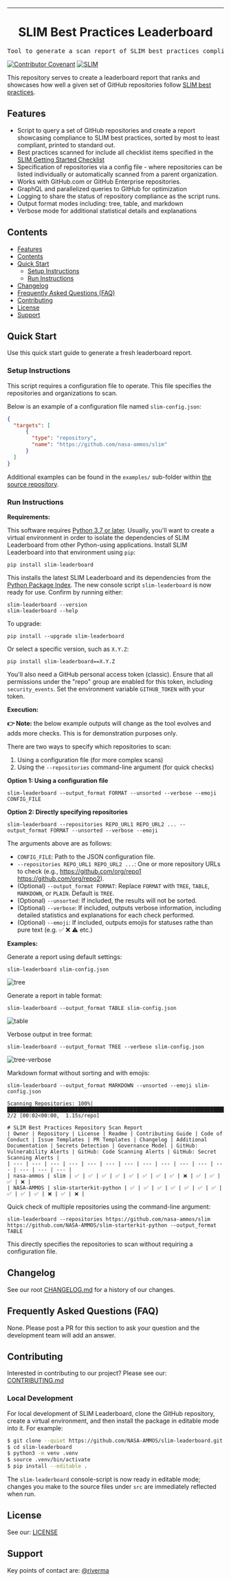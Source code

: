 <!-- Header block for project -->
<hr>

<div align="center">

<h1 align="center">SLIM Best Practices Leaderboard</h1>

</div>

<pre align="center">Tool to generate a scan report of SLIM best practices compliance.</pre>

<!-- Header block for project -->

[![Contributor Covenant](https://img.shields.io/badge/Contributor%20Covenant-2.1-4baaaa.svg)](code_of_conduct.md) [![SLIM](https://img.shields.io/badge/Best%20Practices%20from-SLIM-blue)](https://nasa-ammos.github.io/slim/)
<!-- ☝️ Add badges via: https://shields.io e.g. ![](https://img.shields.io/github/your_chosen_action/your_org/your_repo) ☝️ -->

This repository serves to create a leaderboard report that ranks and showcases how well a given set of GitHub repositories follow [SLIM best practices](https://nasa-ammos.github.io/slim/).

## Features

* Script to query a set of GitHub repositories and create a report showcasing compliance to SLIM best practices, sorted by most to least compliant, printed to standard out.
* Best practices scanned for include all checklist items specified in the [SLIM Getting Started Checklist](https://nasa-ammos.github.io/slim/docs/guides/checklist#checklist)
* Specification of repositories via a config file - where repositories can be listed individually or automatically scanned from a parent organization.
* Works with GitHub.com or GitHub Enterprise repositories.
* GraphQL and parallelized queries to GitHub for optimization
* Logging to share the status of repository compliance as the script runs.
* Output format modes including: tree, table, and markdown
* Verbose mode for additional statistical details and explanations

## Contents

- [Features](#features)
- [Contents](#contents)
- [Quick Start](#quick-start)
  - [Setup Instructions](#setup-instructions)
  - [Run Instructions](#run-instructions)
- [Changelog](#changelog)
- [Frequently Asked Questions (FAQ)](#frequently-asked-questions-faq)
- [Contributing](#contributing)
- [License](#license)
- [Support](#support)

## Quick Start

Use this quick start guide to generate a fresh leaderboard report.


### Setup Instructions

This script requires a configuration file to operate. This file specifies the repositories and organizations to scan.

Below is an example of a configuration file named `slim-config.json`:

```json
{
  "targets": [
      {
        "type": "repository",
        "name": "https://github.com/nasa-ammos/slim"
      }
  ]
}
```

Additional examples can be found in the `examples/` sub-folder within [the source repository](https://github.com/NASA-AMMOS/slim-leaderboard).


### Run Instructions

**Requirements:**

This software requires [Python 3.7 or later](https://www.python.org/). Usually, you'll want to create a virtual environment in order to isolate the dependencies of SLIM Leaderboard from other Python-using applications. Install SLIM Leaderboard into that environment using `pip`:

    pip install slim-leaderboard

This installs the latest SLIM Leaderboard and its dependencies from the [Python Package Index](https://pypi.org/). The new console script `slim-leaderboard` is now ready for use. Confirm by running either:

    slim-leaderboard --version
    slim-leaderboard --help

To upgrade:

    pip install --upgrade slim-leaderboard

Or select a specific version, such as `X.Y.Z`:

    pip install slim-leaderboard==X.Y.Z

You'll also need a GitHub personal access token (classic). Ensure that all permissions under the "repo" group are enabled for this token, including `security_events`. Set the environment variable `GITHUB_TOKEN` with your token.

**Execution:**

**👉 Note:** the below example outputs will change as the tool evolves and adds more checks. This is for demonstration purposes only.

There are two ways to specify which repositories to scan:

1. Using a configuration file (for more complex scans)
2. Using the `--repositories` command-line argument (for quick checks)

**Option 1: Using a configuration file**

    slim-leaderboard --output_format FORMAT --unsorted --verbose --emoji CONFIG_FILE

**Option 2: Directly specifying repositories**

    slim-leaderboard --repositories REPO_URL1 REPO_URL2 ... --output_format FORMAT --unsorted --verbose --emoji

The arguments above are as follows:

- `CONFIG_FILE`: Path to the JSON configuration file.
- `--repositories REPO_URL1 REPO_URL2 ...`: One or more repository URLs to check (e.g., https://github.com/org/repo1 https://github.com/org/repo2).
- (Optional) `--output_format FORMAT`: Replace `FORMAT` with `TREE`, `TABLE`, `MARKDOWN`, or `PLAIN`. Default is `TREE`.
- (Optional) `--unsorted`: If included, the results will not be sorted.
- (Optional) `--verbose`: If included, outputs verbose information, including detailed statistics and explanations for each check performed.
- (Optional) `--emoji`: If included, outputs emojis for statuses rathe than pure text (e.g. ✅ ❌ ⚠️ etc.)

**Examples:**

Generate a report using default settings:

    slim-leaderboard slim-config.json

![tree](https://github.com/user-attachments/assets/f9ff8de4-2c8f-48dd-9475-ea04a3ba49f0)

Generate a report in table format:

    slim-leaderboard --output_format TABLE slim-config.json

![table](https://github.com/user-attachments/assets/84d99076-89e4-48c1-84bc-4cfc245f173b)

Verbose output in tree format:

    slim-leaderboard --output_format TREE --verbose slim-config.json

![tree-verbose](https://github.com/user-attachments/assets/854aacf4-ce52-4819-a5f5-05a8f8684376)


Markdown format without sorting and with emojis:

    slim-leaderboard --output_format MARKDOWN --unsorted --emoji slim-config.json


```
Scanning Repositories: 100%|█████████████████████████████████████████████████████████████████████████████████████████████████████████████████████| 2/2 [00:02<00:00,  1.15s/repo]

# SLIM Best Practices Repository Scan Report
| Owner | Repository | License | Readme | Contributing Guide | Code of Conduct | Issue Templates | PR Templates | Changelog | Additional Documentation | Secrets Detection | Governance Model | GitHub: Vulnerability Alerts | GitHub: Code Scanning Alerts | GitHub: Secret Scanning Alerts |
| --- | --- | --- | --- | --- | --- | --- | --- | --- | --- | --- | --- | --- | --- | --- |
| nasa-ammos | slim | ✅ | ✅ | ✅ | ✅ | ✅ | ✅ | ✅ | ✅ | ❌ | ✅ | ✅ | ✅ | ❌ |
| NASA-AMMOS | slim-starterkit-python | ✅ | ✅ | ✅ | ✅ | ✅ | ✅ | ✅ | ✅ | ✅ | ✅ | ❌ | ✅ | ❌ |
```

Quick check of multiple repositories using the command-line argument:

    slim-leaderboard --repositories https://github.com/nasa-ammos/slim https://github.com/NASA-AMMOS/slim-starterkit-python --output_format TABLE

This directly specifies the repositories to scan without requiring a configuration file.

## Changelog

See our root [CHANGELOG.md](CHANGELOG.md) for a history of our changes.


## Frequently Asked Questions (FAQ)

None. Please post a PR for this section to ask your question and the development team will add an answer.


## Contributing

Interested in contributing to our project? Please see our: [CONTRIBUTING.md](CONTRIBUTING.md)


### Local Development

For local development of SLIM Leaderboard, clone the GitHub repository, create a virtual environment, and then install the package in editable mode into it. For example:
```sh
$ git clone --quiet https://github.com/NASA-AMMOS/slim-leaderboard.git
$ cd slim-leaderboard
$ python3 -m venv .venv
$ source .venv/bin/activate
$ pip install --editable .
```

The `slim-leaderboard` console-script is now ready in editable mode; changes you make to the source files under `src` are immediately reflected when run.


## License

See our: [LICENSE](LICENSE)


## Support

Key points of contact are: [@riverma](https://github.com/riverma)

